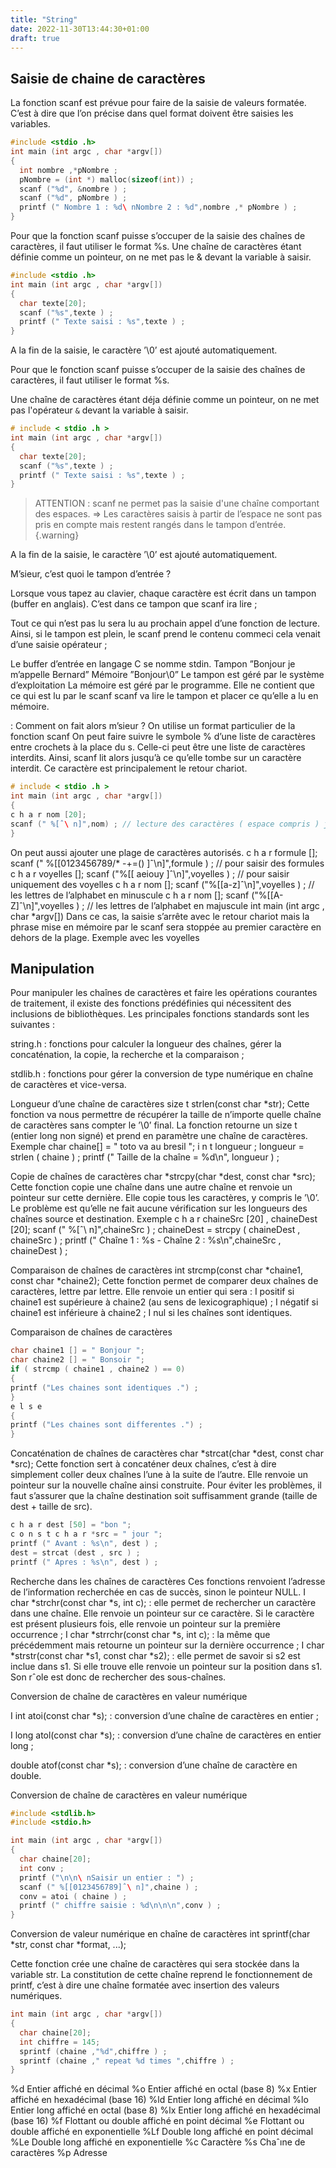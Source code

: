 ```yaml
---
title: "String"
date: 2022-11-30T13:44:30+01:00
draft: true
---
```


## Saisie de chaine de caractères

La fonction scanf est prévue pour faire de la saisie de valeurs formatée. C’est à dire que l’on précise dans quel format doivent être saisies les variables.

```C
#include <stdio .h>
int main (int argc , char *argv[])
{
  int nombre ,*pNombre ;
  pNombre = (int *) malloc(sizeof(int)) ;
  scanf ("%d", &nombre ) ;
  scanf ("%d", pNombre ) ;
  printf (" Nombre 1 : %d\ nNombre 2 : %d",nombre ,* pNombre ) ;
}
```

Pour que la fonction scanf puisse s’occuper de la saisie des chaînes de caractères, il faut utiliser le format %s.
Une chaîne de caractères étant définie comme un pointeur, on ne met pas le & devant la variable à saisir.

```C
#include <stdio .h>
int main (int argc , char *argv[])
{
  char texte[20];
  scanf ("%s",texte ) ;
  printf (" Texte saisi : %s",texte ) ;
}
```

A la fin de la saisie, le caractère ’\0’ est ajouté automatiquement.


Pour que le fonction scanf puisse s’occuper de la saisie des chaînes de caractères, il faut utiliser le format %s.

Une chaîne de caractères étant déja définie comme un pointeur, on ne met pas l'opérateur `&` devant la variable à saisir.

```C
# include < stdio .h >
int main (int argc , char *argv[])
{
  char texte[20];
  scanf ("%s",texte ) ;
  printf (" Texte saisi : %s",texte ) ;
}
```

> ATTENTION : scanf ne permet pas la saisie d'une chaîne comportant des espaces.
⇒ Les caractères saisis à partir de l’espace ne sont pas pris en compte mais restent rangés dans le tampon
d’entrée.
{.warning}

A la fin de la saisie, le caractère ’\0’ est ajouté automatiquement.

M’sieur, c’est quoi le tampon d’entrée ?

Lorsque vous tapez au clavier, chaque caractère est écrit dans un tampon (buffer en anglais). C’est dans ce tampon que scanf ira lire ;

Tout ce qui n’est pas lu
sera lu au prochain appel d’une fonction de lecture. Ainsi, si le tampon est plein, le scanf
prend le contenu commeci cela venait d’une saisie
opérateur ;

Le buffer d’entrée en langage C se nomme stdin.
Tampon
”Bonjour je m’appelle Bernard”
Mémoire
”Bonjour\0”
Le tampon est géré par le système d’exploitation
La mémoire est géré par le programme. Elle ne
contient que ce qui est lu
par le scanf scanf va lire le tampon et placer ce qu’elle a lu en mémoire.

 : Comment on fait alors m’sieur ?
On utilise un format particulier de la fonction scanf
On peut faire suivre le symbole % d’une liste de caractères entre crochets à la
place du s. Celle-ci peut être une liste de caractères interdits.
Ainsi, scanf lit alors jusqu’à ce qu’elle tombe sur un caractère interdit. Ce
caractère est principalement le retour chariot.

```C
# include < stdio .h >
int main (int argc , char *argv[])
{
c h a r nom [20];
scanf (" %[ˆ\ n]",nom) ; // lecture des caractères ( espace compris ) jusqu ’au retour chariot
}
```


On peut aussi ajouter une plage de caractères autorisés.
c h a r formule [];
scanf (" %[[0123456789/* -+=() ]ˆ\n]",formule ) ; // pour saisir des formules
c h a r voyelles [];
scanf ("%[[ aeiouy ]ˆ\n]",voyelles ) ; // pour saisir uniquement des voyelles
c h a r nom [];
scanf ("%[[a-z]ˆ\n]",voyelles ) ; // les lettres de l’alphabet en minuscule
c h a r nom [];
scanf ("%[[A-Z]ˆ\n]",voyelles ) ; // les lettres de l’alphabet en majuscule
int main (int argc , char *argv[])
Dans ce cas, la saisie s’arrête avec le retour chariot mais la phrase mise en
mémoire par le scanf sera stoppée au premier caractère en dehors de la plage.
Exemple avec les voyelles


## Manipulation

Pour manipuler les chaînes de caractères et faire les opérations courantes de traitement, il existe des fonctions prédéfinies qui nécessitent des inclusions de bibliothèques.
Les principales fonctions standards sont les suivantes :

string.h : fonctions pour calculer la longueur des chaînes, gérer la concaténation, la copie, la recherche et la comparaison ;

stdlib.h : fonctions pour gérer la conversion de type numérique en chaîne de caractères et vice-versa.

Longueur d’une chaîne de caractères
size t strlen(const char *str);
Cette fonction va nous permettre de récupérer la taille de n’importe quelle chaîne de caractères sans compter le ’\0’ final.
La fonction retourne un size t (entier long non signé) et prend en paramètre une chaîne de caractères.
Exemple
  char chaine[] = " toto va au bresil ";
i n t longueur ;
longueur = strlen ( chaine ) ;
printf (" Taille de la chaîne = %d\n", longueur ) ;

Copie de chaînes de caractères
char *strcpy(char *dest, const char *src);
Cette fonction copie une chaîne dans une autre chaîne et renvoie un pointeur
sur cette dernière. Elle copie tous les caractères, y compris le ’\0’.
Le problème est qu’elle ne fait aucune vérification sur les longueurs des chaînes
source et destination.
Exemple
c h a r chaineSrc [20] , chaineDest [20];
scanf (" %[ˆ\ n]",chaineSrc ) ;
chaineDest = strcpy ( chaineDest , chaineSrc ) ;
printf (" Chaîne 1 : %s - Chaîne 2 : %s\n",chaineSrc , chaineDest ) ;

Comparaison de chaînes de caractères
int strcmp(const char *chaine1, const char *chaine2);
Cette fonction permet de comparer deux chaînes de caractères, lettre par lettre.
Elle renvoie un entier qui sera :
I positif si chaine1 est supérieure à chaine2 (au sens de lexicographique) ;
I négatif si chaine1 est inférieure à chaine2 ;
I nul si les chaînes sont identiques.

Comparaison de chaînes de caractères

```C
char chaine1 [] = " Bonjour ";
char chaine2 [] = " Bonsoir ";
if ( strcmp ( chaine1 , chaine2 ) == 0)
{
printf ("Les chaines sont identiques .") ;
}
e l s e
{
printf ("Les chaines sont differentes .") ;
}
```

Concaténation de chaînes de caractères
char *strcat(char *dest, const char *src);
Cette fonction sert à concaténer deux chaînes, c’est à dire simplement coller
deux chaînes l’une à la suite de l’autre. Elle renvoie un pointeur sur la nouvelle
chaîne ainsi construite.
Pour éviter les problèmes, il faut s’assurer que la chaîne destination soit suffisamment grande (taille de dest + taille de src).

```C
c h a r dest [50] = "bon ";
c o n s t c h a r *src = " jour ";
printf (" Avant : %s\n", dest ) ;
dest = strcat (dest , src ) ;
printf (" Apres : %s\n", dest ) ;
```

Recherche dans les chaînes de caractères
Ces fonctions renvoient l’adresse de l’information recherchée en cas de succès,
sinon le pointeur NULL.
I char *strchr(const char *s, int c); : elle permet de rechercher
un caractère dans une chaîne. Elle renvoie un pointeur sur ce caractère.
Si le caractère est présent plusieurs fois, elle renvoie un pointeur sur la première occurrence ;
I char *strrchr(const char *s, int c); : la même que
précédemment mais retourne un pointeur sur la dernière occurrence ;
I char *strstr(const char *s1, const char *s2); : elle permet de savoir si s2 est inclue dans s1. Si elle trouve elle renvoie un pointeur sur la position dans s1. Son rˆole est donc de rechercher des sous-chaînes.

Conversion de chaîne de caractères en valeur numérique

I int atoi(const char *s); : conversion d’une chaîne de caractères en entier ;

I long atol(const char *s); : conversion d’une chaîne de caractères en entier long ;

double atof(const char *s); : conversion d’une chaîne de caractère en double.

Conversion de chaîne de caractères en valeur numérique

```C
#include <stdlib.h>
#include <stdio.h>

int main (int argc , char *argv[])
{
  char chaine[20];
  int conv ;
  printf ("\n\n\ nSaisir un entier : ") ;
  scanf (" %[[0123456789]ˆ\ n]",chaine ) ;
  conv = atoi ( chaine ) ;
  printf (" chiffre saisie : %d\n\n\n",conv ) ;
}
```

Conversion de valeur numérique en chaîne de caractères
int sprintf(char *str, const char *format, ...);

Cette fonction crée une chaîne de caractères qui sera stockée dans la variable str. La constitution de cette chaîne reprend le fonctionnement de printf, c’est à dire une chaîne formatée avec insertion des valeurs numériques.

```C
int main (int argc , char *argv[])
{
  char chaine[20];
  int chiffre = 145;
  sprintf (chaine ,"%d",chiffre ) ;
  sprintf (chaine ," repeat %d times ",chiffre ) ;
}
```

%d Entier affiché en décimal
%o Entier affiché en octal (base 8)
%x Entier affiché en hexadécimal (base 16)
%ld Entier long affiché en décimal
%lo Entier long affiché en octal (base 8)
%lx Entier long affiché en hexadécimal (base 16)
%f Flottant ou double affiché en point décimal
%e Flottant ou double affiché en exponentielle
%Lf Double long affiché en point décimal
%Le Double long affiché en exponentielle
%c Caractère
%s Chaˆıne de caractères
%p Adresse
